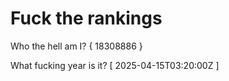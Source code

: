 # Fuck the rankings

Who the hell am I?
{ 18308886 }

What fucking year is it?
[ 2025-04-15T03:20:00Z ]
